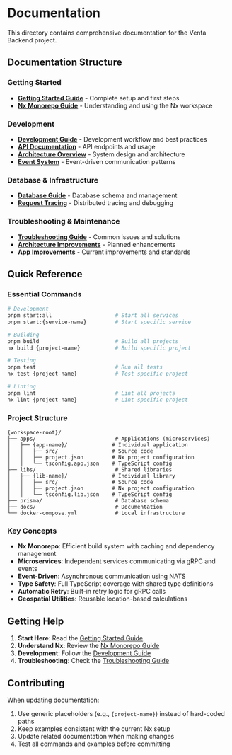 # Documentation

This directory contains comprehensive documentation for the Venta Backend project.

## Documentation Structure

### Getting Started

- **[Getting Started Guide](getting-started.md)** - Complete setup and first steps
- **[Nx Monorepo Guide](nx-guide.md)** - Understanding and using the Nx workspace

### Development

- **[Development Guide](development.md)** - Development workflow and best practices
- **[API Documentation](api.md)** - API endpoints and usage
- **[Architecture Overview](architecture.md)** - System design and architecture
- **[Event System](events.md)** - Event-driven communication patterns

### Database & Infrastructure

- **[Database Guide](database.md)** - Database schema and management
- **[Request Tracing](request-tracing.md)** - Distributed tracing and debugging

### Troubleshooting & Maintenance

- **[Troubleshooting Guide](troubleshooting.md)** - Common issues and solutions
- **[Architecture Improvements](architecture-improvements.md)** - Planned enhancements
- **[App Improvements](app-improvements.md)** - Current improvements and standards

## Quick Reference

### Essential Commands

```bash
# Development
pnpm start:all                    # Start all services
pnpm start:{service-name}         # Start specific service

# Building
pnpm build                        # Build all projects
nx build {project-name}           # Build specific project

# Testing
pnpm test                         # Run all tests
nx test {project-name}            # Test specific project

# Linting
pnpm lint                         # Lint all projects
nx lint {project-name}            # Lint specific project
```

### Project Structure

```
{workspace-root}/
├── apps/                         # Applications (microservices)
│   ├── {app-name}/              # Individual application
│   │   ├── src/                 # Source code
│   │   ├── project.json         # Nx project configuration
│   │   └── tsconfig.app.json    # TypeScript config
├── libs/                         # Shared libraries
│   ├── {lib-name}/              # Individual library
│   │   ├── src/                 # Source code
│   │   ├── project.json         # Nx project configuration
│   │   └── tsconfig.lib.json    # TypeScript config
├── prisma/                       # Database schema
├── docs/                         # Documentation
└── docker-compose.yml            # Local infrastructure
```

### Key Concepts

- **Nx Monorepo**: Efficient build system with caching and dependency management
- **Microservices**: Independent services communicating via gRPC and events
- **Event-Driven**: Asynchronous communication using NATS
- **Type Safety**: Full TypeScript coverage with shared type definitions
- **Automatic Retry**: Built-in retry logic for gRPC calls
- **Geospatial Utilities**: Reusable location-based calculations

## Getting Help

1. **Start Here**: Read the [Getting Started Guide](getting-started.md)
2. **Understand Nx**: Review the [Nx Monorepo Guide](nx-guide.md)
3. **Development**: Follow the [Development Guide](development.md)
4. **Troubleshooting**: Check the [Troubleshooting Guide](troubleshooting.md)

## Contributing

When updating documentation:

1. Use generic placeholders (e.g., `{project-name}`) instead of hard-coded paths
2. Keep examples consistent with the current Nx setup
3. Update related documentation when making changes
4. Test all commands and examples before committing

